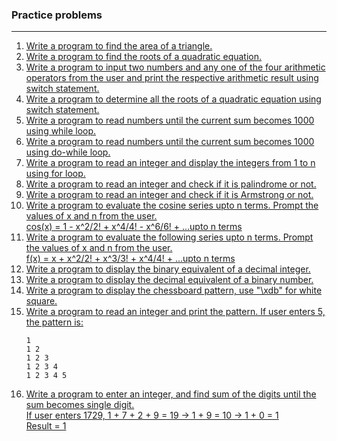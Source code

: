 ### Practice problems

---

<ol>
  <li>
    <a href="./p01.c">
      Write a program to find the area of a triangle.  
    </a>
  </li>
    
  <li>
    <a href="./p02.c">Write a program to find the roots of a quadratic equation.</a>
  </li>
     
  <li>
    <a href="./p03.c">Write a program to input two numbers and any one of the four arithmetic operators from the user and print the respective arithmetic result using switch statement.</a>
  </li>
    
  <li>
    <a href="./p05.c">
      Write a program to determine all the roots of a quadratic equation using switch statement.
    </a>
  </li>
    
  <li>
    <a href="./p06.c">Write a program to read numbers until the current sum becomes 1000 using while loop.</a>
  </li>
  
  <li>
    <a href="./p07.c">Write a program to read numbers until the current sum becomes 1000 using do-while loop.</a>
  </li>
    
  <li>
    <a href="./p08.c">Write a program to read an integer and display the integers from 1 to n using for loop.</a>
  </li>
    
  <li>
    <a href="./p09.c">Write a program to read an integer and check if it is palindrome or not.</a>
  </li>
    
  <li>
    <a href="./p10.c">Write a program to read an integer and check if it is Armstrong or not.</a>
  </li>

  <li>
    <a href="./p11.c">
        Write a program to evaluate the cosine series upto n terms. Prompt the values of x and n from the user.<br>
        cos(x) = 1 - x^2/2! + x^4/4! - x^6/6! + ...upto n terms
    </a>
  </li>

  <li>
    <a href="./p12.c">
        Write a program to evaluate the following series upto n terms. Prompt the values of x and n from the user.<br>
        f(x) = x + x^2/2! + x^3/3! + x^4/4! + ...upto n terms
    </a>
  </li>

  <li>
    <a href="./p13.c">
        Write a program to display the binary equivalent of a decimal integer.
    </a>
  </li>

  <li>
    <a href="./p14.c">
        Write a program to display the decimal equivalent of a binary number.
    </a>
  </li>

  <li>
    <a href="./p15.c">
        Write a program to display the chessboard pattern, use "\xdb" for white square.
    </a>
  </li>

  <li>
    <a href="./p16.c">Write a program to read an integer and print the pattern. If user enters 5, the pattern is:</a>
    
    1
    1 2
    1 2 3
    1 2 3 4
    1 2 3 4 5
  </li>

  <li>
    <a href="./p17.c">
        Write a program to enter an integer, and find sum of the digits until the sum becomes single digit.<br>
        If user enters 1729, 1 + 7 + 2 + 9 = 19 -> 1 + 9 = 10 -> 1 + 0 = 1<br>
        Result = 1<br>
    </a>
  </li>
      
</ol>
